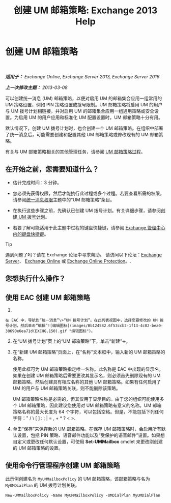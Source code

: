 ﻿---
title: '创建 UM 邮箱策略: Exchange 2013 Help'
TOCTitle: 创建 UM 邮箱策略
ms:assetid: 7f20874b-c46c-4505-9a78-f63eacb578ff
ms:mtpsurl: https://technet.microsoft.com/zh-cn/library/Bb123510(v=EXCHG.150)
ms:contentKeyID: 50556608
ms.date: 01/11/2018
mtps_version: v=EXCHG.150
f1_keywords:
- Microsoft.Exchange.Management.SnapIn.Esm.Servers.UnifiedMessaging.CreateUMMailboxPolicyWizardForm.CreateUMMailboxPolicyWizardPage
ms.translationtype: HT
---

# 创建 UM 邮箱策略

 

_**适用于：** Exchange Online, Exchange Server 2013, Exchange Server 2016_

_**上一次修改主题：** 2013-03-08_

可以创建统一消息 (UM) 邮箱策略，以便对启用 UM 的邮箱集合应用一组常用的 UM 策略设置，例如 PIN 策略设置或拨号限制。UM 邮箱策略将启用 UM 的用户与 UM 拨号计划相链接，并对启用 UM 的邮箱集合应用一组通用策略或安全设置。为启用 UM 的用户应用和标准化 UM 配置设置时，UM 邮箱策略十分有用。

默认情况下，创建 UM 拨号计划时，也会创建一个 UM 邮箱策略。在组织中部署了统一消息后，可能需要创建和配置其他 UM 邮箱策略或修改现有的 UM 邮箱策略。

有关与 UM 邮箱策略相关的其他管理任务，请参阅 [UM 邮箱策略过程](um-mailbox-policy-procedures-exchange-2013-help.md)。

## 在开始之前，您需要知道什么？

  - 估计完成时间：3 分钟。

  - 您必须先获得权限，然后才能执行此过程或多个过程。若要查看所需的权限，请参阅[统一消息权限](unified-messaging-permissions-exchange-2013-help.md)主题中的“UM 邮箱策略”条目。

  - 在执行这些步骤之前，先确认已创建 UM 拨号计划。有关详细步骤，请参阅[创建 UM 拨号计划](create-a-um-dial-plan-exchange-2013-help.md)。

  - 若要了解可能适用于此主题中过程的键盘快捷键，请参阅 [Exchange 管理中心内的键盘快捷键](keyboard-shortcuts-in-the-exchange-admin-center-exchange-online-protection-help.md)。

> [!TIP]  
> 遇到问题了吗？请在 Exchange 论坛中寻求帮助。 请访问以下论坛：<a href="https://go.microsoft.com/fwlink/p/?linkid=60612">Exchange Server</a>、 <a href="https://go.microsoft.com/fwlink/p/?linkid=267542">Exchange Online</a> 或 <a href="https://go.microsoft.com/fwlink/p/?linkid=285351">Exchange Online Protection</a>。.


## 您想执行什么操作？

## 使用 EAC 创建 UM 邮箱策略

1.  
    
    在 EAC 中，导航到“统一消息”\>“UM 拨号计划”。在此列表视图中，选择您要修改的 UM 拨号计划，然后单击“编辑”![编辑图标](images/Bb124582.6f53ccb2-1f13-4c02-bea0-30690e6ea71d(EXCHG.150).gif "编辑图标")。

2.  在“UM 拨号计划”页上的“UM 邮箱策略”下，单击“新建”![添加图标](images/JJ218640.c1e75329-d6d7-4073-a27d-498590bbb558(EXCHG.150).gif "添加图标")。

3.  在“新建 UM 邮箱策略”页面上，在“名称”文本框中，输入新的 UM 邮箱策略的名称。
    
    使用此框可为 UM 邮箱策略指定唯一名称。此名称是 EAC 中出现的显示名。如果在创建 UM 邮箱策略后需要更改其显示名，则必须首先删除现有的 UM 邮箱策略，然后创建具有相应名称的其他 UM 邮箱策略。如果有任何启用了 UM 的用户与 UM 邮箱策略关联，则不能删除该策略。
    
    UM 邮箱策略名称是必需的，但其仅用于显示目的。由于您的组织可能使用多个 UM 邮箱策略，因此建议您使用对 UM 邮箱策略有意义的名称。UM 邮箱策略名称的最大长度为 64 个字符，可以包括空格。但是，不能包括下列任何字符：" / \\ \[ \] : ; | = , + \* ? \< \>.

4.  单击“保存”来保存新的 UM 邮箱策略。在保存 UM 邮箱策略时，会启用所有默认设置，包括 PIN 策略、语音邮件功能以及“受保护的语音邮件”设置。如果想自定义或更改任何默认设置，可使用 **Set-UMMailbox** cmdlet 来更改刚创建的 UM 邮箱策略的设置。

## 使用命令行管理程序创建 UM 邮箱策略

此示例创建名为 `MyUMMailboxPolicy` 的 UM 邮箱策略，该邮箱策略与名为 `MyUMDialPlan` 的 UM 拨号计划关联。

    New-UMMailboxPolicy -Name MyUMMailboxPolicy -UMDialPlan MyUMDialPlan

